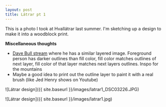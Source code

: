 ```yaml
---
layout: post
title: Látrar pt 1
---
```


This is a photo I took at Hvallátrar last summer. I'm sketching up a design to make it into a woodblock print.


**Miscellaneous thoughts**
* [Dave Bull stream](https://www.youtube.com/watch?v=Xape2ktoxqI) where he has a similar layered image. Foreground person has darker outlines than fill color, fill color matches outlines of next layer, fill color of that layer matches next layers outlines. Inspo for the mountains
* Maybe a good idea to print out the outline layer to paint it with a real brush (like Jed Henry shows on Youtube)

![Látrar design]({{ site.baseurl }}/images/latrar1_DSC03226.JPG)

![Látrar design]({{ site.baseurl }}/images/latrar1.jpg)
